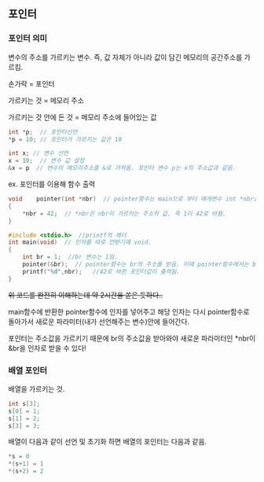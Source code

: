 ## 포인터
### 포인터 의미
변수의 주소를 가르키는 변수. 즉, 값 자체가 아니라 값이 담긴 메모리의 공간주소를 가르킴.

손가락 = 포인터

가르키는 것 = 메모리 주소

가르키는 것 안에 든 것 = 메모리 주소에 들어있는 값
```c
int *p;  // 포인터선언
*p = 10; // 포인터가 가르키는 값은 10
```
```c
int x; // 변수 선언
x = 10;  // 변수 값 설정
&x = p  // 변수의 메모리주소를 &로 가져옴. 포인터 변수 p는 x의 주소값과 같음.
```

ex. 포인터를 이용해 함수 출력 
```c
void	pointer(int *nbr)  // pointer함수는 main으로 부터 매개변수 int *nbr을 받음. int *nbr 은 내가 임의로 선언한 지역변수임. *nbr은 br의 주소를 가르킴.
{
	*nbr = 42;  // *nbr은 nbr이 가르키는 주소의 값. 즉 1이 42로 바뀜.
}

#include <stdio.h>  //printf의 헤더
int	main(void)  // 인자를 따로 안받기에 void.
{
	int br = 1;  //br 변수는 1임.
	pointer(&br);  // pointer함수는 br의 주소를 받음. 이때 pointer함수에서는 br의 주소를 int *nbr로 받음.
	printf("%d",nbr);	//42로 바뀐 포인터값이 출력됨.
}
```
~~위 코드를 완전히 이해하는데 약 2시간을 쏟은 듯하다..~~

main함수에 반환한 pointer함수에 인자를 넣어주고 해당 인자는 다시 pointer함수로 돌아가서 새로운 파라미터(내가 선언해주는 변수)안에 들어간다.

포인터는 주소값을 가르키기 때문에 br의 주소값을 받아와야 새로운 파라미터인 *nbr이 &br을 인자로 받을 수 있다!

### 배열 포인터
배열을 가르키는 것.

```c
int s[3];
s[0] = 1;
s[1] = 2;
s[3] = 3;
```
배열이 다음과 같이 선언 및 초기화 하면 배열의 포인터는 다음과 같음.

```c
*s = 0
*(s+1) = 1
*(s+2) = 2
```
